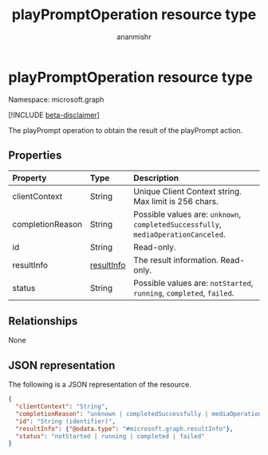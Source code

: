 ﻿---
title: "playPromptOperation resource type"
description: "The playPrompt operation to obtain the result of the playPrompt action."
author: "ananmishr"
localization_priority: Normal
ms.prod: "cloud-communications"
doc_type: resourcePageType
---

# playPromptOperation resource type

Namespace: microsoft.graph

[!INCLUDE [beta-disclaimer](../../includes/beta-disclaimer.md)]

The playPrompt operation to obtain the result of the playPrompt action.

## Properties

| Property         | Type                        | Description                                                                        |
| :--------------- | :-------------------------- | :--------------------------------------------------------------------------------- |
| clientContext    | String                      | Unique Client Context string. Max limit is 256 chars.                              |
| completionReason | String                      | Possible values are: `unknown`, `completedSuccessfully`, `mediaOperationCanceled`. |
| id               | String                      | Read-only.                                                                         |
| resultInfo       | [resultInfo](resultinfo.md) | The result information. Read-only.                                                 |
| status           | String                      | Possible values are: `notStarted`, `running`, `completed`, `failed`.               |

## Relationships

None

## JSON representation

The following is a JSON representation of the resource.

<!-- {
  "blockType": "resource",
  "optionalProperties": [

  ],
  "@odata.type": "microsoft.graph.playPromptOperation"
}-->

```json
{
  "clientContext": "String",
  "completionReason": "unknown | completedSuccessfully | mediaOperationCanceled",
  "id": "String (identifier)",
  "resultInfo": {"@odata.type": "#microsoft.graph.resultInfo"},
  "status": "notStarted | running | completed | failed"
}
```

<!-- uuid: 8fcb5dbc-d5aa-4681-8e31-b001d5168d79
2015-10-25 14:57:30 UTC -->

<!--
{
  "type": "#page.annotation",
  "description": "playPromptOperation resource",
  "keywords": "",
  "section": "documentation",
  "tocPath": "",
  "suppressions": []
}
-->
